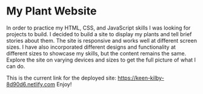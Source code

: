 # My Plant Website
In order to practice my HTML, CSS, and JavaScript skills I was looking for projects to build.  I decided to build a site to display my plants and tell brief stories about them. The site is responsive and works well at different screen sizes. I have also incorporated different designs and functionality at different sizes to showcase my skills, but the content remains the same. Explore the site on varying devices and sizes to get the full picture of what I can do.

This is the current link for the deployed site: https://keen-kilby-8d90d6.netlify.com
Enjoy!
